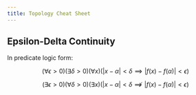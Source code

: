 ```yaml
---
title: Topology Cheat Sheet
---
```


## Epsilon-Delta Continuity

In predicate logic form:

$$(\forall \epsilon > 0)(\exists \delta > 0)(\forall x)(|x - \alpha| < \delta \implies |f(x) - f(\alpha)| < \epsilon)$$

$$(\exists \epsilon > 0)(\forall \delta > 0)(\exists x)(|x - \alpha| < \delta \not \implies |f(x) - f(\alpha)| < \epsilon)$$
